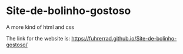 # Site-de-bolinho-gostoso
A more kind of html and css

The link for the website is:
https://fuhrerrad.github.io/Site-de-bolinho-gostoso/
